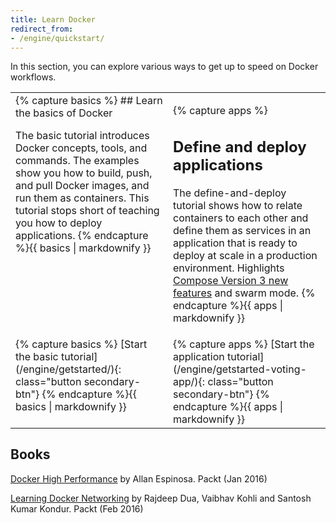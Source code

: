 ```yaml
---
title: Learn Docker
redirect_from:
- /engine/quickstart/
---
```


In this section, you can explore various ways to get up to speed on
Docker workflows.

<table>
<tr valign="top">
<td width="50%">
{% capture basics %}
## Learn the basics of Docker

The basic tutorial introduces Docker concepts, tools, and commands. The examples show you how to build, push,
and pull Docker images, and run them as containers. This
tutorial stops short of teaching you how to deploy applications.
{% endcapture %}{{ basics | markdownify }}
</td>
<td width="50%">

{% capture apps %}
## Define and deploy applications

The define-and-deploy tutorial shows how to relate
containers to each other and define them as services in an application that is ready to deploy at scale in a
production environment. Highlights [Compose Version 3 new features](/engine/getstarted-voting-app/index.md#compose-version-3-features-and-compatibility) and swarm mode.
{% endcapture %}{{ apps | markdownify }}

</td></tr>

<tr valign="top">
<td width="50%">
{% capture basics %}
[Start the basic tutorial](/engine/getstarted/){: class="button secondary-btn"}
{% endcapture %}{{ basics | markdownify }}
</td>
<td width="50%">
{% capture apps %}
[Start the application tutorial](/engine/getstarted-voting-app/){: class="button secondary-btn"}
{% endcapture %}{{ apps | markdownify }}
</td>
</tr>
</table>

 ## Books
 
  <a href="https://www.packtpub.com/networking-and-servers/docker-high-performance">Docker High Performance</a> by Allan Espinosa. Packt (Jan 2016)

 <a href="https://www.packtpub.com/networking-and-servers/learning-docker-networking">Learning Docker Networking</a> by Rajdeep Dua, Vaibhav Kohli and Santosh Kumar Kondur. Packt (Feb 2016)
